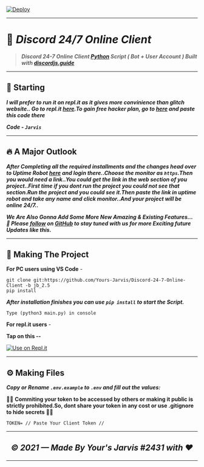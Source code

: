 [![Deploy](https://www.herokucdn.com/deploy/button.svg)](https://heroku.com/)

----

# 🤖 ***Discord 24/7 Online Client***
> ***Discord 24-7 Online Client [Python](https://discordjs.guide) Script ( Bot + User Account ) Built with [discordjs.guide](https://discordjs.guide)***

----

## 🏁 Starting

***I will prefer to run it on repl.it as it gives more convinience than glitch website.. Go to repl.it [here](https://repl.it/).To gain free hacker plan, go to [here](https://repl.it/claim) and paste this code there***

***Code - `Jarvis`***

----

## 🔥 A Major Outlook

***After Completing all the required installments and the changes head over to Uptime Robot [here](https://uptimerobot.com/) and login there..Choose the monitor as `https`.Then you would need a link..You could get the link in the web section of you project..First time if you dont run the project you could not see that section.Run the project and you could see it.Then paste the link in uptime robot and take any name and click monitor..And your project will be online 24/7..***

***We Are Also Gonna Add Some More New Amazing & Existing Features...***
***🚀 Please [follow](https://github.com/Yours-Jarvis) on [GitHub](https://github.com/Yours-Jarvis) to stay tuned with us for more Exciting future Updates like this.***

---

## 🔎 Making The Project

**For PC users using VS Code** -

```
git clone git:https://github.com/Yours-Jarvis/Discord-24-7-Online-Client -b jb_2.5
pip install
```

***After installation finishes you can use `pip install` to start the Script.***

```
Type (python3 main.py) in console
```
**For repl.it users** -

**Tap on this --**

[![Use on Repl.it](https://repl.it/badge/github/Yours-Jarvis)](https://repl.it/)

----

## ⚙️ Making Files

***Copy or Rename `.env.example` to `.env` and fill out the values:***

🚨🚨 **Commiting your token to be accessed by others or making it public is strictly prohibited.So, dont share your token in any cost or use .gitignore to hide secrets** 🚨🚨

```
TOKEN= // Paste Your Client Token //
```

----

## <p align="center">*© 2021 — Made By Your's Jarvis #2431 with ♥*</p>

----
